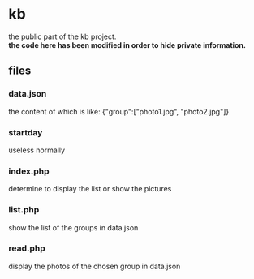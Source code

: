 # kb
the public part of the kb project.   
**the code here has been modified in order to hide private information.**
## files
### data.json
the content of which is like: {"group":["photo1.jpg", "photo2.jpg"]}
### startday
useless normally
### index.php
determine to display the list or show the pictures
### list.php
show the list of the groups in data.json
### read.php
display the photos of the chosen group in data.json
